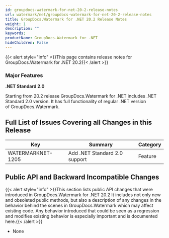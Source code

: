 ```yaml
---
id: groupdocs-watermark-for-net-20-2-release-notes
url: watermark/net/groupdocs-watermark-for-net-20-2-release-notes
title: GroupDocs.Watermark for .NET 20.2 Release Notes
weight: 1
description: ""
keywords: 
productName: GroupDocs.Watermark for .NET
hideChildren: False
---
```

  

{{< alert style="info" >}}This page contains release notes for GroupDocs.Watermark for .NET 20.2{{< /alert >}}

### Major Features

**.NET Standard 2.0**

Starting from 20.2 release GroupDocs.Watermark for .NET includes .NET Standard 2.0 version. It has full functionality of regular .NET version of GroupDocs.Watermark.

## Full List of Issues Covering all Changes in this Release 

| Key | Summary | Category |
| --- | --- | --- |
| WATERMARKNET-1205 | Add .NET Standard 2.0 support | Feature |

## Public API and Backward Incompatible Changes

{{< alert style="info" >}}This section lists public API changes that were introduced in GroupDocs.Watermark for .NET 20.2 It includes not only new and obsoleted public methods, but also a description of any changes in the behavior behind the scenes in GroupDocs.Watermark which may affect existing code. Any behavior introduced that could be seen as a regression and modifies existing behavior is especially important and is documented here.{{< /alert >}}

*   None
